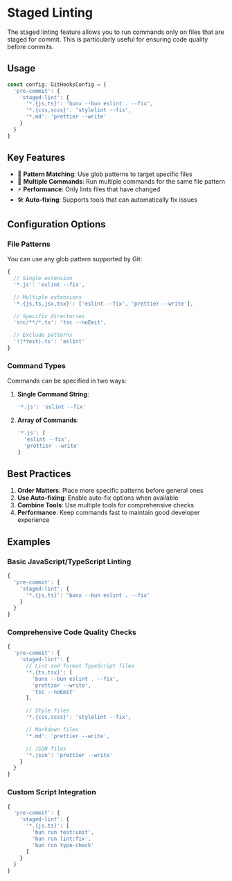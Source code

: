 # Staged Linting

The staged linting feature allows you to run commands only on files that are staged for commit. This is particularly useful for ensuring code quality before commits.

## Usage

```ts
const config: GitHooksConfig = {
  'pre-commit': {
    'staged-lint': {
      '*.{js,ts}': 'bunx --bun eslint . --fix',
      '*.{css,scss}': 'stylelint --fix',
      '*.md': 'prettier --write'
    }
  }
}
```

## Key Features

- 🎯 **Pattern Matching**: Use glob patterns to target specific files
- 🔄 **Multiple Commands**: Run multiple commands for the same file pattern
- ⚡ **Performance**: Only lints files that have changed
- 🛠️ **Auto-fixing**: Supports tools that can automatically fix issues

## Configuration Options

### File Patterns

You can use any glob pattern supported by Git:

```ts
{
  // Single extension
  '*.js': 'eslint --fix',

  // Multiple extensions
  '*.{js,ts,jsx,tsx}': ['eslint --fix', 'prettier --write'],

  // Specific directories
  'src/**/*.ts': 'tsc --noEmit',

  // Exclude patterns
  '!(*test).ts': 'eslint'
}
```

### Command Types

Commands can be specified in two ways:

1. **Single Command String**:

   ```ts
   '*.js': 'eslint --fix'
   ```

2. **Array of Commands**:

   ```ts
   '*.js': [
     'eslint --fix',
     'prettier --write'
   ]
   ```

## Best Practices

1. **Order Matters**: Place more specific patterns before general ones
2. **Use Auto-fixing**: Enable auto-fix options when available
3. **Combine Tools**: Use multiple tools for comprehensive checks
4. **Performance**: Keep commands fast to maintain good developer experience

## Examples

### Basic JavaScript/TypeScript Linting

```ts
{
  'pre-commit': {
    'staged-lint': {
      '*.{js,ts}': 'bunx --bun eslint . --fix'
    }
  }
}
```

### Comprehensive Code Quality Checks

```ts
{
  'pre-commit': {
    'staged-lint': {
      // Lint and format TypeScript files
      '*.{ts,tsx}': [
        'bunx --bun eslint . --fix',
        'prettier --write',
        'tsc --noEmit'
      ],

      // Style files
      '*.{css,scss}': 'stylelint --fix',

      // Markdown files
      '*.md': 'prettier --write',

      // JSON files
      '*.json': 'prettier --write'
    }
  }
}
```

### Custom Script Integration

```ts
{
  'pre-commit': {
    'staged-lint': {
      '*.{js,ts}': [
        'bun run test:unit',
        'bun run lint:fix',
        'bun run type-check'
      ]
    }
  }
}
```

